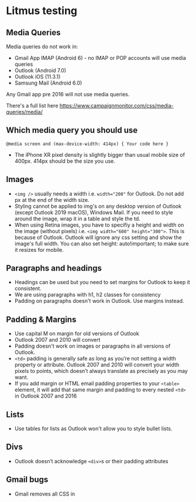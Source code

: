 # Litmus testing

## Media Queries

Media queries do not work in:

- Gmail App IMAP (Android 6) - no IMAP or POP accounts will use media queries
- Outlook (Android 7.0)
- Outlook iOS (11.3.1)
- Samsung Mail (Android 6.0)

Any Gmail app pre 2016 will not use media queries.

There's a full list here https://www.campaignmonitor.com/css/media-queries/media/

## Which media query you should use

`@media screen and (max-device-width: 414px) {
 Your code here
}`

- The iPhone XR pixel density is slightly bigger than usual mobile size of 400px. 414px should be the size you use.

## Images

- `<img />` usually needs a width i.e. `width="200"` for Outlook. Do not add px at the end of the width size.
- Styling cannot be applied to img's on any desktop version of Outlook (except Outlook 2019 macOS), Windows Mail. If you need to style around the image, wrap it in a table and style the td.
- When using Retina images, you have to specifiy a height and width on the image (without pixels) i.e. `<img width="600" height="300">`. This is because of Outlook. Outlook will ignore any css setting and show the image's full width. You can also set height: auto!important; to make sure it resizes for mobile.

## Paragraphs and headings

- Headings can be used but you need to set margins for Outlook to keep it consistent. 
- We are using paragraphs with h1, h2 classes for consistency
- Padding on paragraphs doesn't work in Outlook. Use margins instead.

## Padding & Margins

- Use capital M on margin for old versions of Outlook
- Outlook 2007 and 2010 will convert 
- Padding doesn't work on images or paragraphs in all versions of Outlook.
- `<td>` padding is generally safe as long as you’re not setting a width property or attribute. Outlook 2007 and 2010 will convert your width pixels to points, which doesn’t always translate as precisely as you may want.
- If you add margin or HTML email padding properties to your `<table>` element, it will add that same margin and padding to every nested `<td>` in Outlook 2007 and 2016

## Lists

- Use tables for lists as Outlook won't allow you to style bullet lists.

## Divs

- Outlook doesn’t acknowledge `<div>`s or their padding attributes

## Gmail bugs

- Gmail removes all CSS in <style> block if it exceeds 8192 characters or if it contains errors or nested @ declarations.
- You can target Gmail specifically with styles using this hack: https://freshinbox.com/blog/targeting-new-gmail-css/

## Useful links

These handy tools will show you what will and won't work in each email client
https://www.caniemail.com/scoreboard/
https://caniuse.email/

Create VML based buttons 
https://buttons.cm/ 

## iPhone notes

The minimum font size displayed on iPhones is 13 pixels. Keep this in mind when styling text, because anything smaller will be upscaled and could break your layout.

